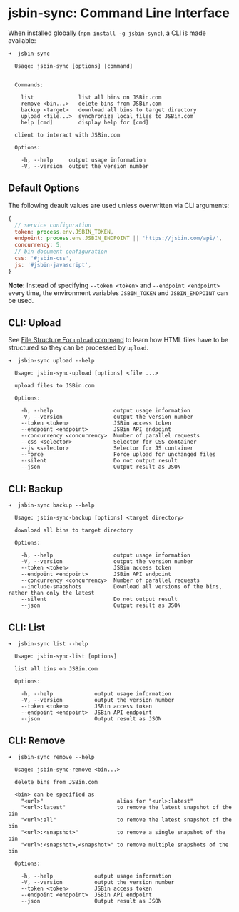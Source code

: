 
# jsbin-sync: Command Line Interface

When installed globally (`npm install -g jsbin-sync`), a CLI is made available:

```
➜  jsbin-sync

  Usage: jsbin-sync [options] [command]


  Commands:

    list              list all bins on JSBin.com
    remove <bin...>   delete bins from JSBin.com
    backup <target>   download all bins to target directory
    upload <file...>  synchronize local files to JSBin.com
    help [cmd]        display help for [cmd]

  client to interact with JSBin.com

  Options:

    -h, --help     output usage information
    -V, --version  output the version number
```


## Default Options

The following deault values are used unless overwritten via CLI arguments:

```js
{
  // service configuration
  token: process.env.JSBIN_TOKEN,
  endpoint: process.env.JSBIN_ENDPOINT || 'https://jsbin.com/api/',
  concurrency: 5,
  // bin document configuration
  css: '#jsbin-css',
  js: '#jsbin-javascript',
}
```

**Note:** Instead of specifying `--token <token>` and `--endpoint <endpoint>` every time, the environment variables `JSBIN_TOKEN` and `JSBIN_ENDPOINT` can be used.


## CLI: Upload

See [File Structure For `upload` command](./upload-file-structure.md) to learn how HTML files have to be structured so they can be processed by `upload`.

```
➜  jsbin-sync upload --help

  Usage: jsbin-sync-upload [options] <file ...>

  upload files to JSBin.com

  Options:

    -h, --help                   output usage information
    -V, --version                output the version number
    --token <token>              JSBin access token
    --endpoint <endpoint>        JSBin API endpoint
    --concurrency <concurrency>  Number of parallel requests
    --css <selector>             Selector for CSS container
    --js <selector>              Selector for JS container
    --force                      Force upload for unchanged files
    --silent                     Do not output result
    --json                       Output result as JSON
```


## CLI: Backup

```
➜  jsbin-sync backup --help

  Usage: jsbin-sync-backup [options] <target directory>

  download all bins to target directory

  Options:

    -h, --help                   output usage information
    -V, --version                output the version number
    --token <token>              JSBin access token
    --endpoint <endpoint>        JSBin API endpoint
    --concurrency <concurrency>  Number of parallel requests
    --include-snapshots          Download all versions of the bins, rather than only the latest
    --silent                     Do not output result
    --json                       Output result as JSON
```


## CLI: List

```
➜  jsbin-sync list --help

  Usage: jsbin-sync-list [options]

  list all bins on JSBin.com

  Options:

    -h, --help             output usage information
    -V, --version          output the version number
    --token <token>        JSBin access token
    --endpoint <endpoint>  JSBin API endpoint
    --json                 Output result as JSON
```


## CLI: Remove

```
➜  jsbin-sync remove --help

  Usage: jsbin-sync-remove <bin...>

  delete bins from JSBin.com

  <bin> can be specified as
    "<url>"                       alias for "<url>:latest"
    "<url>:latest"                to remove the latest snapshot of the bin
    "<url>:all"                   to remove the latest snapshot of the bin
    "<url>:<snapshot>"            to remove a single snapshot of the bin
    "<url>:<snapshot>,<snapshot>" to remove multiple snapshots of the bin

  Options:

    -h, --help             output usage information
    -V, --version          output the version number
    --token <token>        JSBin access token
    --endpoint <endpoint>  JSBin API endpoint
    --json                 Output result as JSON
```
